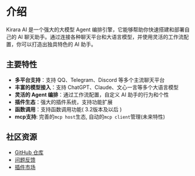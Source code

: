 # 介绍

Kirara AI 是一个强大的大模型 Agent 编排引擎，它能够帮助你快速搭建和部署自己的 AI 聊天助手。通过连接各种聊天平台和大语言模型，并使用灵活的工作流配置，你可以打造出独具特色的 AI 助手。

## 主要特性

- **多平台支持**：支持 QQ、Telegram、Discord 等多个主流聊天平台
- **丰富的模型接入**：支持 ChatGPT、Claude、文心一言等多个大语言模型
- **灵活的 Agent 编排**：通过工作流配置，自定义 AI 助手的行为和个性
- **插件生态**：强大的插件系统，支持功能扩展
- **函数调用**：支持函数调用功能( 3.2版本及以后 )
- **mcp支持**:  完善的`mcp host`生态, 自动的`mcp client`管理(未来特性)

## 社区资源

- [GitHub 仓库](https://github.com/lss233/kirara-ai/)
- [问题反馈](https://github.com/lss233/kirara-ai/issues)
- [插件市场](https://kirara-plugin.app.lss233.com/)
